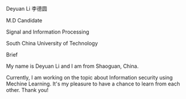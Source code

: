 Deyuan Li 李德圆

M.D Candidate

Signal and Information Processing

South China University of Technology

Brief

My name is Deyuan Li and I am from Shaoguan, China.

Currently, I am working on the topic about Information security using Mechine Learning. It's my pleasure to have a chance to learn from each other. Thank you!
